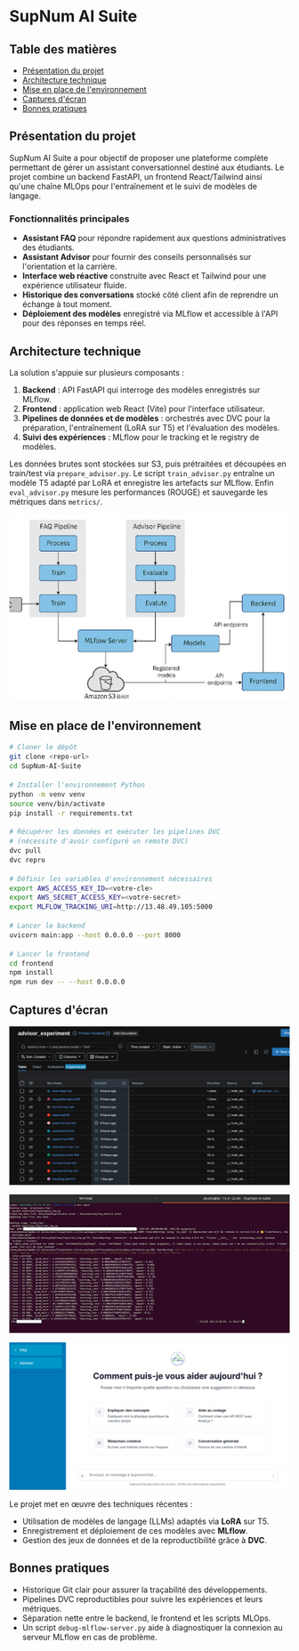 # SupNum AI Suite

## Table des matières

- [Présentation du projet](#présentation-du-projet)
- [Architecture technique](#architecture-technique)
- [Mise en place de l'environnement](#mise-en-place-de-lenvironnement)
- [Captures d'écran](#captures-décran)
- [Bonnes pratiques](#bonnes-pratiques)

## Présentation du projet

SupNum AI Suite a pour objectif de proposer une plateforme complète permettant de gérer un assistant conversationnel destiné aux étudiants. Le projet combine un backend FastAPI, un frontend React/Tailwind ainsi qu'une chaîne MLOps pour l'entraînement et le suivi de modèles de langage.

### Fonctionnalités principales

- **Assistant FAQ** pour répondre rapidement aux questions administratives des étudiants.
- **Assistant Advisor** pour fournir des conseils personnalisés sur l'orientation et la carrière.
- **Interface web réactive** construite avec React et Tailwind pour une expérience utilisateur fluide.
- **Historique des conversations** stocké côté client afin de reprendre un échange à tout moment.
- **Déploiement des modèles** enregistré via MLflow et accessible à l'API pour des réponses en temps réel.

## Architecture technique

La solution s'appuie sur plusieurs composants :

1. **Backend** : API FastAPI qui interroge des modèles enregistrés sur MLflow.
2. **Frontend** : application web React (Vite) pour l'interface utilisateur.
3. **Pipelines de données et de modèles** : orchestrés avec DVC pour la préparation, l'entraînement (LoRA sur T5) et l'évaluation des modèles.
4. **Suivi des expériences** : MLflow pour le tracking et le registry de modèles.

Les données brutes sont stockées sur S3, puis prétraitées et découpées en train/test via `prepare_advisor.py`. Le script `train_advisor.py` entraîne un modèle T5 adapté par LoRA et enregistre les artefacts sur MLflow. Enfin `eval_advisor.py` mesure les performances (ROUGE) et sauvegarde les métriques dans `metrics/`.

![Architecture du projet](Images/architecture.png)

## Mise en place de l'environnement

```bash
# Cloner le dépôt
git clone <repo-url>
cd SupNum-AI-Suite

# Installer l'environnement Python
python -m venv venv
source venv/bin/activate
pip install -r requirements.txt

# Récupérer les données et exécuter les pipelines DVC
# (nécessite d'avoir configuré un remote DVC)
dvc pull
dvc repro

# Définir les variables d'environnement nécessaires
export AWS_ACCESS_KEY_ID=<votre-cle>
export AWS_SECRET_ACCESS_KEY=<votre-secret>
export MLFLOW_TRACKING_URI=http://13.48.49.105:5000

# Lancer le backend
uvicorn main:app --host 0.0.0.0 --port 8000

# Lancer le frontend
cd frontend
npm install
npm run dev -- --host 0.0.0.0
```

## Captures d'écran

![Capture MLflow](Images/mlflow-expriment.png)

![Capture DVC](Images/dvc.png)

![Interface du app](Images/app.png)


Le projet met en œuvre des techniques récentes :

- Utilisation de modèles de langage (LLMs) adaptés via **LoRA** sur T5.
- Enregistrement et déploiement de ces modèles avec **MLflow**.
- Gestion des jeux de données et de la reproductibilité grâce à **DVC**.

## Bonnes pratiques

- Historique Git clair pour assurer la traçabilité des développements.
- Pipelines DVC reproductibles pour suivre les expériences et leurs métriques.
- Séparation nette entre le backend, le frontend et les scripts MLOps.
- Un script `debug-mlflow-server.py` aide à diagnostiquer la connexion au serveur MLflow en cas de problème.
